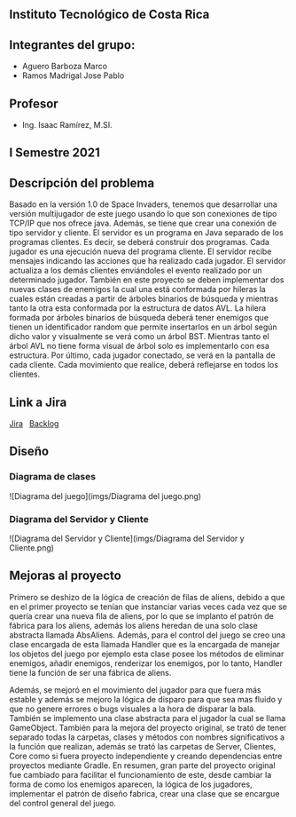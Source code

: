 ## Instituto Tecnológico de Costa Rica

## Integrantes del grupo:
* Aguero Barboza Marco
* Ramos Madrigal Jose Pablo

## Profesor
* Ing. Isaac Ramírez, M.SI.

## I Semestre 2021

## Descripción del problema
Basado en la versión 1.0 de Space Invaders, tenemos que desarrollar una versión multijugador de este juego usando lo que son conexiones de tipo TCP/IP que nos ofrece java.
Además, se tiene que crear una conexión de tipo servidor y cliente.
El servidor es un programa en Java separado de los programas clientes. Es decir, se deberá construir dos programas.
Cada jugador es una ejecución nueva del programa cliente.
El servidor recibe mensajes indicando las acciones que ha realizado cada jugador.
El servidor actualiza a los demás clientes enviándoles el evento realizado por un determinado jugador.
También en este proyecto se deben implementar dos nuevas clases de enemigos la cual una  está conformada por hileras la cuales están creadas a partir de árboles binarios de búsqueda y mientras tanto la otra esta conformada por la estructura de datos AVL. La hilera formada por árboles binarios de búsqueda deberá tener enemigos que tienen un identificador random que permite insertarlos en un árbol según dicho valor y visualmente se verá como un árbol BST.
Mientras tanto el árbol AVL no tiene forma visual de árbol solo es implementarlo con esa estructura.
Por último, cada jugador conectado, se verá en la pantalla de cada cliente. Cada movimiento que realice, deberá reflejarse en todos los clientes.

## Link a Jira
[Jira](https://algoritms-and-data-structures-project1.atlassian.net/jira/software/projects/PI/boards/5)
&nbsp;
[Backlog](https://algoritms-and-data-structures-project1.atlassian.net/jira/software/projects/PI/boards/5/backlog)

## Diseño

### Diagrama de clases 
![Diagrama del juego](imgs/Diagrama del juego.png)

### Diagrama del Servidor y Cliente

![Diagrama del Servidor y Cliente](imgs/Diagrama del Servidor y Cliente.png)

## Mejoras al proyecto
Primero se deshizo de la lógica de creación de filas de aliens, debido a que en el primer proyecto se tenían que instanciar  varias veces cada vez que se quería crear una nueva fila de aliens, por lo que se implanto el patrón de fábrica para los aliens, además los aliens heredan de una solo clase abstracta llamada AbsAliens. Además, para el control del juego se creo una clase encargada de esta llamada Handler que es la encargada de manejar los objetos del juego por ejemplo esta clase posee los métodos de eliminar enemigos, añadir enemigos, renderizar los enemigos, por lo tanto, Handler tiene la función de ser una fábrica de aliens.

Además, se mejoró en el movimiento del jugador para que fuera más estable y además se mejoro la lógica de disparo para que sea mas fluido y que no genere errores o bugs visuales a la hora de disparar la bala. También se implemento una clase abstracta para el jugador la cual se llama GameObject.
También para la mejora del proyecto original, se trató de tener separado todas la carpetas, clases y métodos con nombres significativos a la función que realizan, además se trató las carpetas de Server, Clientes, Core como si fuera proyecto independiente y creando dependencias entre proyectos mediante Gradle.
En resumen, gran parte del proyecto original fue cambiado para facilitar el funcionamiento de este, desde cambiar la forma de como los enemigos aparecen, la lógica de los jugadores, implementar el patrón de diseño fabrica, crear una clase que se encargue del control general del juego.
